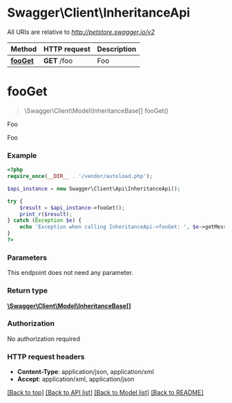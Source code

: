 # Swagger\Client\InheritanceApi

All URIs are relative to *http://petstore.swagger.io/v2*

Method | HTTP request | Description
------------- | ------------- | -------------
[**fooGet**](InheritanceApi.md#fooGet) | **GET** /foo | Foo


# **fooGet**
> \Swagger\Client\Model\InheritanceBase[] fooGet()

Foo

Foo

### Example
```php
<?php
require_once(__DIR__ . '/vendor/autoload.php');

$api_instance = new Swagger\Client\Api\InheritanceApi();

try {
    $result = $api_instance->fooGet();
    print_r($result);
} catch (Exception $e) {
    echo 'Exception when calling InheritanceApi->fooGet: ', $e->getMessage(), PHP_EOL;
}
?>
```

### Parameters
This endpoint does not need any parameter.

### Return type

[**\Swagger\Client\Model\InheritanceBase[]**](../Model/InheritanceBase.md)

### Authorization

No authorization required

### HTTP request headers

 - **Content-Type**: application/json, application/xml
 - **Accept**: application/xml, application/json

[[Back to top]](#) [[Back to API list]](../../README.md#documentation-for-api-endpoints) [[Back to Model list]](../../README.md#documentation-for-models) [[Back to README]](../../README.md)


